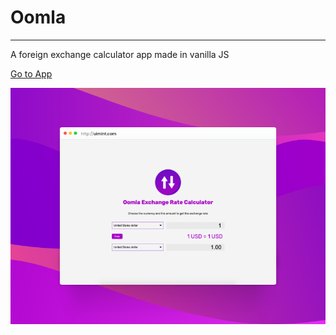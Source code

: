 # Oomla
---
A foreign exchange calculator app made in vanilla JS

[Go to App](https://oomla.netlify.app/)

![Preview Image](img/preview.png)

